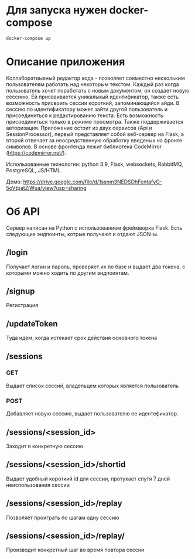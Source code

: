 # Для запуска нужен docker-compose

```bash
docker-compose up
```

# Описание приложения
Коллаборатиывный редактор кода - позволяет совместно нескольким пользователям работать над некоторым текстом. Каждый раз когда пользователь хочет поработать с новым документом, он создает новую сессиию. Ей присваивается уникальный идентификатор, также есть возможность присвоить сессии короткий, запоминающийся айди. В сессию по идентификатору может зайти другой пользователь и присоединиться к редактированию текста. Есть возможность присоединиться только в режиме просмотра. Также поддерживается авторизация. Приложение остоит из двух сервисов (Api и SessionProcessor), первый представляет собой веб-сервер на Flask, а второй отвечает за неосредственную обработку введеных на фронте символов. В основе фронтенда лежит библиотека CodeMirror (https://codemirror.net/). 

Использованные технологии: python 3.9, Flask, websockets, RabbitMQ, PostgreSQL, JS/HTML.

Демо: https://drive.google.com/file/d/1ssnm3NEDSDhFcntafyG-5oVtpatZjWua/view?usp=sharing

# Об API

Сервер написан на Python с использованием фреймворка Flask. Есть следующие эндпоинты, котрые получают и отдают JSON-ы.

## /login
Получает логин и пароль, проверяет их по базе и выдает два токена, с которыми можно ходить по другим эндпоинтам.

## /signup
Регистрация

## /updateToken
Туда идем, когда истекает срок действия основного токена

## /sessions
### GET
Выдает список сессий, владельцем которых является пользователь

### POST
Добавляет новую сессию, выдает пользователю ее идентефикатор.

## /sessions/<session_id>
Заходит в конкретную сессию

## /sessions/<session_id>/shortid
Выдает удобный короткий id для сессии, протухает спутя 7 дней неиспользования сессии

## /sessions/<session_id>/replay
Позволяет проиграть по шагам одну сессию

## /sessions/<session_id>/replay/<step>
Производит конкретный шаг во время повтора сессии
